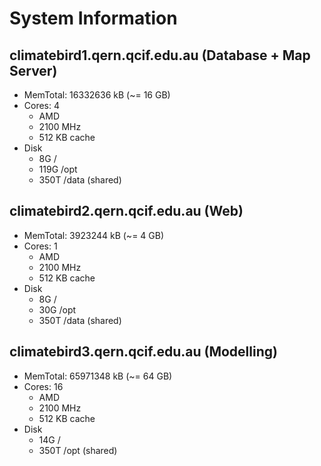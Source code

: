 System Information
===================

climatebird1.qern.qcif.edu.au (Database + Map Server)
-----------------------------
* MemTotal: 16332636 kB (~= 16 GB)
* Cores: 4
    * AMD
    * 2100 MHz
    * 512 KB cache 
* Disk
    * 8G   /
    * 119G /opt
    * 350T /data (shared)

climatebird2.qern.qcif.edu.au (Web)
-----------------------------
* MemTotal: 3923244 kB (~= 4 GB)
* Cores: 1
    * AMD
    * 2100 MHz
    * 512 KB cache 
* Disk
    * 8G   /
    * 30G  /opt
    * 350T /data (shared)

climatebird3.qern.qcif.edu.au (Modelling)
-----------------------------
* MemTotal: 65971348 kB (~= 64 GB)
* Cores: 16
    * AMD
    * 2100 MHz
    * 512 KB cache 
* Disk
    * 14G   /
    * 350T /opt (shared)

